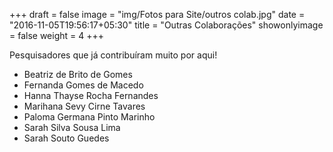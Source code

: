 +++
draft = false
image = "img/Fotos para Site/outros colab.jpg"
date = "2016-11-05T19:56:17+05:30"
title = "Outras Colaborações"
showonlyimage = false
weight = 4
+++

Pesquisadores que já contribuíram muito por aqui!
<!--more-->

* Beatriz de Brito de Gomes
* Fernanda Gomes de Macedo
* Hanna Thayse Rocha Fernandes
* Marihana Sevy Cirne Tavares
* Paloma Germana Pinto Marinho
* Sarah Silva Sousa Lima
* Sarah Souto Guedes
